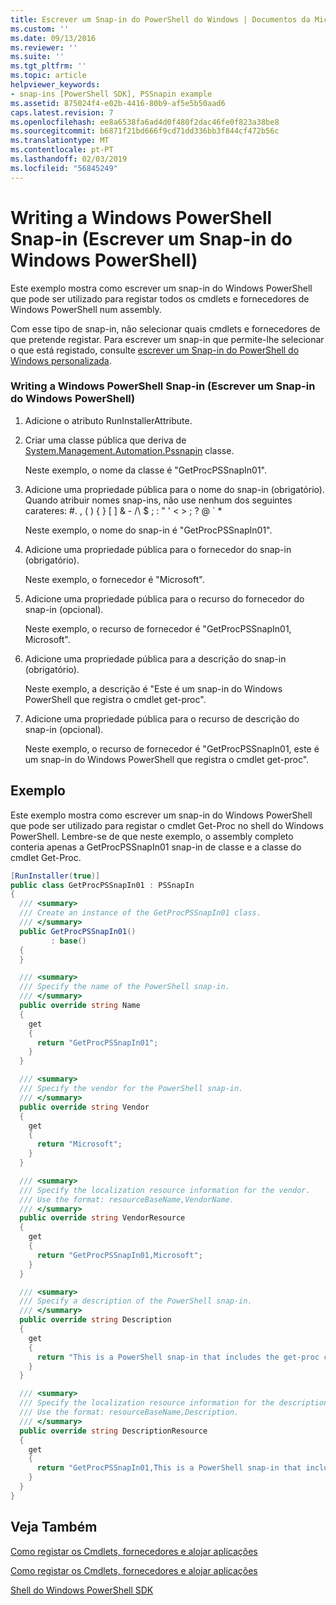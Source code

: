 ```yaml
---
title: Escrever um Snap-in do PowerShell do Windows | Documentos da Microsoft
ms.custom: ''
ms.date: 09/13/2016
ms.reviewer: ''
ms.suite: ''
ms.tgt_pltfrm: ''
ms.topic: article
helpviewer_keywords:
- snap-ins [PowerShell SDK], PSSnapin example
ms.assetid: 875024f4-e02b-4416-80b9-af5e5b50aad6
caps.latest.revision: 7
ms.openlocfilehash: ee8a6538fa6ad4d0f480f2dac46fe0f823a38be8
ms.sourcegitcommit: b6871f21bd666f9cd71dd336bb3f844cf472b56c
ms.translationtype: MT
ms.contentlocale: pt-PT
ms.lasthandoff: 02/03/2019
ms.locfileid: "56845249"
---
```

# <a name="writing-a-windows-powershell-snap-in"></a>Writing a Windows PowerShell Snap-in (Escrever um Snap-in do Windows PowerShell)

Este exemplo mostra como escrever um snap-in do Windows PowerShell que pode ser utilizado para registar todos os cmdlets e fornecedores de Windows PowerShell num assembly.

Com esse tipo de snap-in, não selecionar quais cmdlets e fornecedores de que pretende registar. Para escrever um snap-in que permite-lhe selecionar o que está registado, consulte [escrever um Snap-in do PowerShell do Windows personalizada](./writing-a-custom-windows-powershell-snap-in.md).

### <a name="writing-a-windows-powershell-snap-in"></a>Writing a Windows PowerShell Snap-in (Escrever um Snap-in do Windows PowerShell)

1. Adicione o atributo RunInstallerAttribute.

2. Criar uma classe pública que deriva de [System.Management.Automation.Pssnapin](/dotnet/api/System.Management.Automation.PSSnapIn) classe.

    Neste exemplo, o nome da classe é "GetProcPSSnapIn01".

3. Adicione uma propriedade pública para o nome do snap-in (obrigatório). Quando atribuir nomes snap-ins, não use nenhum dos seguintes carateres: #. , ( ) { } [ ] & - /\ $ ; : " ' \< > ; ? @ ` *

    Neste exemplo, o nome do snap-in é "GetProcPSSnapIn01".

4. Adicione uma propriedade pública para o fornecedor do snap-in (obrigatório).

    Neste exemplo, o fornecedor é "Microsoft".

5. Adicione uma propriedade pública para o recurso do fornecedor do snap-in (opcional).

    Neste exemplo, o recurso de fornecedor é "GetProcPSSnapIn01, Microsoft".

6. Adicione uma propriedade pública para a descrição do snap-in (obrigatório).

    Neste exemplo, a descrição é "Este é um snap-in do Windows PowerShell que registra o cmdlet get-proc".

7. Adicione uma propriedade pública para o recurso de descrição do snap-in (opcional).

    Neste exemplo, o recurso de fornecedor é "GetProcPSSnapIn01, este é um snap-in do Windows PowerShell que registra o cmdlet get-proc".

## <a name="example"></a>Exemplo

Este exemplo mostra como escrever um snap-in do Windows PowerShell que pode ser utilizado para registar o cmdlet Get-Proc no shell do Windows PowerShell. Lembre-se de que neste exemplo, o assembly completo conteria apenas a GetProcPSSnapIn01 snap-in de classe e a classe do cmdlet Get-Proc.

```csharp
[RunInstaller(true)]
public class GetProcPSSnapIn01 : PSSnapIn
{
  /// <summary>
  /// Create an instance of the GetProcPSSnapIn01 class.
  /// </summary>
  public GetProcPSSnapIn01()
         : base()
  {
  }

  /// <summary>
  /// Specify the name of the PowerShell snap-in.
  /// </summary>
  public override string Name
  {
    get
    {
      return "GetProcPSSnapIn01";
    }
  }

  /// <summary>
  /// Specify the vendor for the PowerShell snap-in.
  /// </summary>
  public override string Vendor
  {
    get
    {
      return "Microsoft";
    }
  }

  /// <summary>
  /// Specify the localization resource information for the vendor.
  /// Use the format: resourceBaseName,VendorName.
  /// </summary>
  public override string VendorResource
  {
    get
    {
      return "GetProcPSSnapIn01,Microsoft";
    }
  }

  /// <summary>
  /// Specify a description of the PowerShell snap-in.
  /// </summary>
  public override string Description
  {
    get
    {
      return "This is a PowerShell snap-in that includes the get-proc cmdlet.";
    }
  }

  /// <summary>
  /// Specify the localization resource information for the description.
  /// Use the format: resourceBaseName,Description.
  /// </summary>
  public override string DescriptionResource
  {
    get
    {
      return "GetProcPSSnapIn01,This is a PowerShell snap-in that includes the get-proc cmdlet.";
    }
  }
}
```

## <a name="see-also"></a>Veja Também

[Como registar os Cmdlets, fornecedores e alojar aplicações](http://msdn.microsoft.com/en-us/a41e9054-29c8-40ab-bf2b-8ce4e7ec1c8c)

[Como registar os Cmdlets, fornecedores e alojar aplicações](http://msdn.microsoft.com/en-us/a41e9054-29c8-40ab-bf2b-8ce4e7ec1c8c)

[Shell do Windows PowerShell SDK](../windows-powershell-reference.md)
